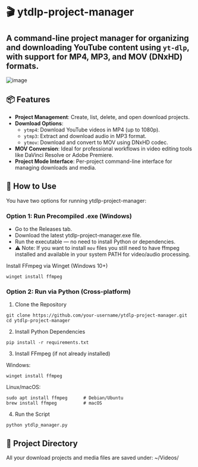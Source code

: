 # 🎬 ytdlp-project-manager

A command-line project manager for organizing and downloading YouTube content using `yt-dlp`, with support for MP4, MP3, and MOV (DNxHD) formats. 
---
![image](https://github.com/user-attachments/assets/1c7a7b0b-e2d5-4d05-b642-a6acea025655)

## 📦 Features

- **Project Management**: Create, list, delete, and open download projects.
- **Download Options**:
  - `ytmp4`: Download YouTube videos in MP4 (up to 1080p).
  - `ytmp3`: Extract and download audio in MP3 format.
  - `ytmov`: Download and convert to MOV using DNxHD codec.
- **MOV Conversion**: Ideal for professional workflows in video editing tools like DaVinci Resolve or Adobe Premiere.
- **Project Mode Interface**: Per-project command-line interface for managing downloads and media.

## 🚀 How to Use

You have two options for running ytdlp-project-manager:

### Option 1: Run Precompiled .exe (Windows)
- Go to the Releases tab.
- Download the latest ytdlp-project-manager.exe file.
- Run the executable — no need to install Python or dependencies.
- ⚠️ Note: If you want to install `mov` files you still need to have ffmpeg installed and available in your system PATH for video/audio processing.

Install FFmpeg via Winget (Windows 10+)
```
winget install ffmpeg
```
### Option 2: Run via Python (Cross-platform)
1. Clone the Repository
```
git clone https://github.com/your-username/ytdlp-project-manager.git
cd ytdlp-project-manager
```
2. Install Python Dependencies
```
pip install -r requirements.txt
```
3. Install FFmpeg (if not already installed)

Windows:
```
winget install ffmpeg
```
Linux/macOS:
```
sudo apt install ffmpeg      # Debian/Ubuntu
brew install ffmpeg          # macOS
```
4. Run the Script

```
python ytdlp_manager.py
```

## 📁 Project Directory
All your download projects and media files are saved under:
~/Videos/
